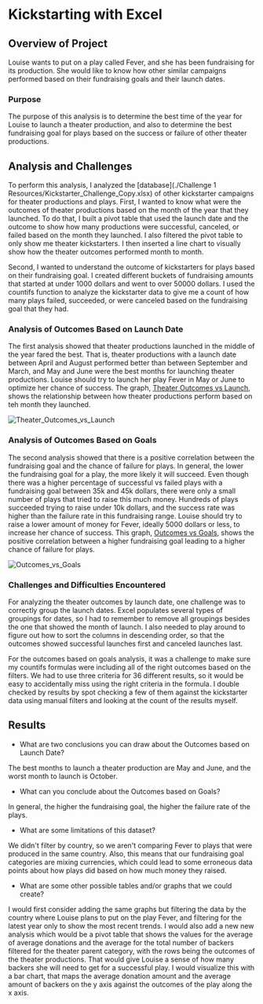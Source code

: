 # Kickstarting with Excel

## Overview of Project

Louise wants to put on a play called Fever, and she has been fundraising for its production. She would like to know how other similar campaigns performed based on their fundraising goals and their launch dates.

### Purpose
The purpose of this analysis is to determine the best time of the year for Louise to launch a theater production, and also to determine the best fundraising goal for plays based on the success or failure of other theater productions. 

## Analysis and Challenges
To perform this analysis, I analyzed the [database](./Challenge 1 Resources/Kickstarter_Challenge_Copy.xlsx) of other kickstarter campaigns for theater productions and plays. First, I wanted to know what were the outcomes of theater productions based on the month of the year that they launched. To do that, I built a pivot table that used the launch date and the outcome to show how many productions were successful, canceled, or failed based on the month they launched. I also filtered the pivot table to only show me theater kickstarters. I then inserted a line chart to visually show how the theater outcomes performed month to month. 


Second, I wanted to understand the outcome of kickstarters for plays based on their fundraising goal. I created different buckets of fundraising amounts that started at under 1000 dollars and went to over 50000 dollars. I used the countifs function to analyze the kickstarter data to give me a count of how many plays failed, succeeded, or were canceled based on the fundraising goal that they had.


### Analysis of Outcomes Based on Launch Date

The first analysis showed that theater productions launched in the middle of the year fared the best. That is, theater productions with a launch date between April and August performed better than between September and March, and May and June were the best months for launching theater productions. Louise should try to launch her play Fever in May or June to optimize her chance of success. The graph, [Theater Outcomes vs Launch](Theater_Outcomes_vs_Launch.png), shows the relationship between how theater productions perform based on teh month they launched.

![Theater_Outcomes_vs_Launch](https://user-images.githubusercontent.com/14280739/154776265-62fbe2f5-2b5a-487a-bab5-213a5689fe60.png)

### Analysis of Outcomes Based on Goals

The second analysis showed that there is a positive correlation between the fundraising goal and the chance of failure for plays. In general, the lower the fundraising goal for a play, the more likely it will succeed. Even though there was a higher percentage of successful vs failed plays with a fundraising goal between 35k and 45k dollars, there were only a small number of plays that tried to raise this much money. Hundreds of plays succeeded trying to raise under 10k dollars, and the success rate was higher than the failure rate in this fundraising range. Louise should try to raise a lower amount of money for Fever, ideally 5000 dollars or less, to increase her chance of success. This graph, [Outcomes vs Goals](Outcomes_vs_Goals.png), shows the positive correlation between a higher fundraising goal leading to a higher chance of failure for plays. 

![Outcomes_vs_Goals](https://user-images.githubusercontent.com/14280739/154776277-62000f9d-2d1f-415d-a3e2-b5357530efe0.png)

### Challenges and Difficulties Encountered

For analyzing the theater outcomes by launch date, one challenge was to correctly group the launch dates. Excel populates several types of groupings for dates, so I had to remember to remove all groupings besides the one that showed the month of launch. I also needed to play around to figure out how to sort the columns in descending order, so that the outcomes showed successful launches first and canceled launches last.

For the outcomes based on goals analysis, it was a challenge to make sure my countifs formulas were including all of the right outcomes based on the filters. We had to use three criteria for 36 different results, so it would be easy to accidentally miss using the right criteria in the formula. I double checked by results by spot checking a few of them against the kickstarter data using manual filters and looking at the count of the results myself. 

## Results

- What are two conclusions you can draw about the Outcomes based on Launch Date?

The best months to launch a theater production are May and June, and the worst month to launch is October. 

- What can you conclude about the Outcomes based on Goals?

In general, the higher the fundraising goal, the higher the failure rate of the plays. 

- What are some limitations of this dataset?

We didn't filter by country, so we aren't comparing Fever to plays that were produced in the same country. Also, this means that our fundraising goal categories are mixing currencies, which could lead to some erroneous data points about how plays did based on how much money they raised. 

- What are some other possible tables and/or graphs that we could create?

I would first consider adding the same graphs but filtering the data by the country where Louise plans to put on the play Fever, and filtering for the latest year only to show the most recent trends. I would also add a new new analysis which would be a pivot table that shows the values for the average of average donations and the average for the total number of backers filtered for the theater parent category, with the rows being the outcomes of the theater productions. That would give Louise a sense of how many backers she will need to get for a successful play. I would visualize this with a bar chart, that maps the average donation amount and the average amount of backers on the y axis against the outcomes of the play along the x axis. 
